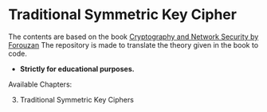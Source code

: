 # Traditional Symmetric Key Cipher

The contents are based on the book [Cryptography and Network Security by Forouzan](https://www.amazon.in/Crypt-Network-Security-Forouzan/dp/9339220943/ref=sr_1_1?crid=2KX4D7TQ5H46O&dchild=1&keywords=cryptography+and+network+security+forouzan&qid=1589793253&sprefix=cryptogr%2Caps%2C379&sr=8-1)
The repository is made to translate the theory given in the book to code.
- **Strictly for educational purposes.**


Available Chapters:

3. Traditional Symmetric Key Ciphers
